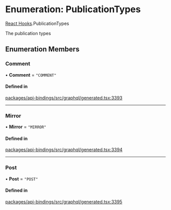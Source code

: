 # Enumeration: PublicationTypes

[React Hooks](../modules/React_Hooks.md).PublicationTypes

The publication types

## Enumeration Members

### Comment

• **Comment** = ``"COMMENT"``

#### Defined in

[packages/api-bindings/src/graphql/generated.tsx:3393](https://github.com/lens-protocol/lens-sdk/blob/main/packages/api-bindings/src/graphql/generated.tsx#L3393)

___

### Mirror

• **Mirror** = ``"MIRROR"``

#### Defined in

[packages/api-bindings/src/graphql/generated.tsx:3394](https://github.com/lens-protocol/lens-sdk/blob/main/packages/api-bindings/src/graphql/generated.tsx#L3394)

___

### Post

• **Post** = ``"POST"``

#### Defined in

[packages/api-bindings/src/graphql/generated.tsx:3395](https://github.com/lens-protocol/lens-sdk/blob/main/packages/api-bindings/src/graphql/generated.tsx#L3395)
